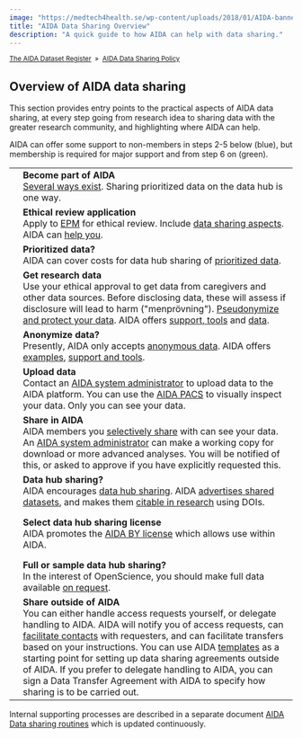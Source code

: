 ```yaml
---
image: "https://medtech4health.se/wp-content/uploads/2018/01/AIDA-banner-smal.jpg"
title: "AIDA Data Sharing Overview"
description: "A quick guide to how AIDA can help with data sharing."
---
```

<span style="font-size: smaller;">[The AIDA Dataset Register](/) &nbsp;&raquo;&nbsp; [AIDA Data Sharing Policy](/sharing/)</span>

## Overview of AIDA data sharing

This section provides entry points to the practical aspects of AIDA data sharing, at every step going from research idea to sharing data with the greater research community, and highlighting where AIDA can help.

AIDA can offer some support to non-members in steps 2-5 below <span class="aida-data-sharing-overview-nonmember">(blue)</span>, but membership is required for major support and from step 6 on <span class="aida-data-sharing-overview-member">(green)</span>.

<table class="aida-data-sharing-overview">
<tr><td></td><td id="become-part-of-aida"><b>Become part of AIDA</b><br/>
    <a href="../policy/#getting-access">Several ways exist</a>. Sharing prioritized data on the data hub is one way.
</td></tr>
<tr class="nonmember"><td></td><td id="ethical-review-application"><b>Ethical review application</b><br/>  
    Apply to <a href="https://etikprovningsmyndigheten.se/">EPM</a> for ethical review. Include <a href="../context/#ethics-and-protective-measures-in-research-on-clinical-data">data sharing aspects</a>. AIDA can <a href="../ethics/">help you</a>.
</td></tr>
<tr class="nonmember"><td></td><td id="prioritized-data"><b>Prioritized data?</b><br/>  
    AIDA can cover costs for data hub sharing of <a href="../policy/#scope-and-priorities">prioritized data</a>.
</td></tr>
<tr class="nonmember"><td></td><td id="get-research-data"><b>Get research data</b><br/>  
    Use your ethical approval to get data from caregivers and other data sources. Before disclosing data, these will assess if disclosure will lead to harm ("menprövning"). <a href="../context/#appropriate-technical-and-organizational-protective-measures">Pseudonymize and protect your data</a>. AIDA offers <a href="../policy/#tools-for-large-scale-data-exports">support, tools</a> and <a href="https://datasets.aida.medtech4health.se/">data</a>.
</td></tr>
<tr class="nonmember"><td></td><td id="anonymize-data"><b>Anonymize data?</b><br/>  
    Presently, AIDA only accepts <a href="../policy/#personal-data-and-legal-basis">anonymous data</a>. AIDA offers <a href="../anonymization/">examples</a>, <a href="../policy/#tools-for-large-scale-data-exports">support and tools</a>.
</td></tr>
<tr><td></td><td id="upload-data"><b>Upload data</b><br/>  
    Contact an <a href="mailto:aida-data-director@medtech4health.se">AIDA system administrator</a> to upload data to the AIDA platform. You can use the <a href="../policy/#aida-pacs">AIDA PACS</a> to visually inspect your data. Only you can see your data.
</td></tr>
<tr><td></td><td id="share-in-aida"><b>Share in AIDA</b><br/>
    AIDA members you <a href="../policy/#selective-sharing">selectively share</a> with can see your data. An <a href="mailto:aida-data-director@medtech4health.se">AIDA system administrator</a> can make a working copy for download or more advanced analyses. You will be notified of this, or asked to approve if you have explicitly requested this.
</td></tr>
<tr><td></td><td id="data-hub-sharing"><b>Data hub sharing?</b><br/>  
    AIDA encourages <a href="../policy/#aida-data-hub-sharing">data hub sharing</a>. AIDA <a href="../policy/#aida-dataset-register">advertises shared datasets</a>, and makes them <a href="../policy/#visibility-citability-and-digital-object-identifiers">citable in research</a> using DOIs.
    <p><b>Select data hub sharing license</b><br/>
    AIDA promotes the <a href="../policy/#aida-by-license">AIDA BY license</a> which allows use within AIDA.</p>
    <b>Full or sample data hub sharing?</b><br/>  
    In the interest of OpenScience, you should make full data available <a href="../policy/#modes-of-access">on request</a>.
</td></tr>
<tr><td></td><td id="share-outside-of-aida"><b>Share outside of AIDA</b><br/>  
    You can either handle access requests yourself, or delegate handling to AIDA.
    AIDA will notify you of access requests, can <a href="../policy/#facilitating-data-sharing-outside-of-aida">facilitate contacts</a> with requesters, and can facilitate transfers based on your instructions. You can use AIDA <a href="../templates/">templates</a> as a starting point for setting up data sharing agreements outside of AIDA. If you prefer to delegate handling to AIDA, you can sign a Data Transfer Agreement with AIDA to specify how sharing is to be carried out.
</td></tr>
</table>

Internal supporting processes are described in a separate document [AIDA Data sharing routines](https://docs.google.com/document/d/1FOb9YD_w_8SabCAbfWXHuKwAwhPyFBPKlVWuOTTwBF0/edit#) which is updated continuously.
